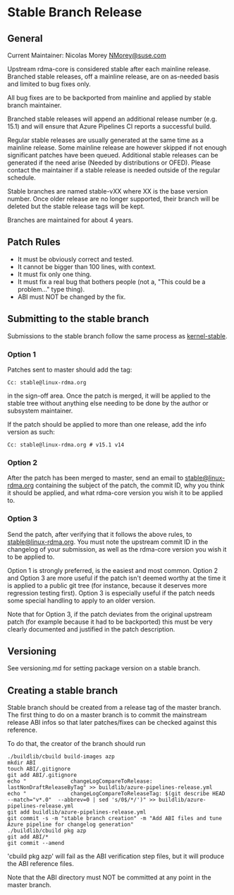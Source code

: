 # Stable Branch Release


## General

Current Maintainer: Nicolas Morey <NMorey@suse.com>

Upstream rdma-core is considered stable after each mainline release.
Branched stable releases, off a mainline release, are on as-needed basis and limited to bug fixes only.

All bug fixes are to be backported from mainline and applied by stable branch maintainer.

Branched stable releases will append an additional release number (e.g. 15.1) and will ensure that Azure Pipelines CI reports a successful build.

Regular stable releases are usually generated at the same time as a mainline release.
Some mainline release are however skipped if not enough significant patches have been queued.
Additional stable releases can be generated if the need arise (Needed by distributions or OFED).
Please contact the maintainer if a stable release is needed outside of the regular schedule.

Stable branches are named stable-vXX where XX is the base version number.
Once older release are no longer supported, their branch will be deleted but the stable release tags will be kept.

Branches are maintained for about 4 years.

## Patch Rules

 * It must be obviously correct and tested.
 * It cannot be bigger than 100 lines, with context.
 * It must fix only one thing.
 * It must fix a real bug that bothers people (not a, "This could be a problem..." type thing).
 * ABI must NOT be changed by the fix.

## Submitting to the stable branch

Submissions to the stable branch follow the same process as [kernel-stable](https://git.kernel.org/pub/scm/linux/kernel/git/torvalds/linux.git/tree/Documentation/process/stable-kernel-rules.rst).

### Option 1

Patches sent to master should add the tag:

   `Cc: stable@linux-rdma.org`

in the sign-off area. Once the patch is merged, it will be applied to the stable tree
without anything else needing to be done by the author or subsystem maintainer.

If the patch should be applied to more than one release, add the info version as such:

   `Cc: stable@linux-rdma.org # v15.1 v14`


### Option 2

After the patch has been merged to master, send an email to
stable@linux-rdma.org containing the subject of the patch, the commit ID,
why you think it should be applied, and what rdma-core version you wish it to
be applied to.

### Option 3

Send the patch, after verifying that it follows the above rules, to stable@linux-rdma.org.
You must note the upstream commit ID in the changelog of your submission,
 as well as the rdma-core version you wish it to be applied to.

Option 1 is strongly preferred, is the easiest and most common.
Option 2 and Option 3 are more useful if the patch isn't deemed worthy at the time it is applied to a public git tree (for instance, because it deserves more regression testing first).
Option 3 is especially useful if the patch needs some special handling to apply to an older version.

Note that for Option 3, if the patch deviates from the original upstream patch (for example because it had to be backported) this must be very clearly documented and justified in the patch description.

## Versioning

See versioning.md for setting package version on a stable branch.


## Creating a stable branch

Stable branch should be created from a release tag of the master branch.
The first thing to do on a master branch is to commit the mainstream release ABI infos
so that later patches/fixes can be checked against this reference.

To do that, the creator of the branch should run
```
./buildlib/cbuild build-images azp
mkdir ABI
touch ABI/.gitignore
git add ABI/.gitignore
echo "              changeLogCompareToRelease: lastNonDraftReleaseByTag" >> buildlib/azure-pipelines-release.yml
echo "              changeLogCompareToReleaseTag: $(git describe HEAD --match="v*.0"  --abbrev=0 | sed 's/0$/*/')" >> buildlib/azure-pipelines-release.yml
git add buildlib/azure-pipelines-release.yml
git commit -s -m "stable branch creation" -m "Add ABI files and tune Azure pipeline for changelog generation"
./buildlib/cbuild pkg azp
git add ABI/*
git commit --amend
```

'cbuild pkg azp' will fail as the ABI verification step files, but it will
produce the ABI reference files.

Note that the ABI directory must NOT be committed at any point in the master branch.
